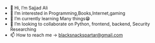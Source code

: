 - 👋 Hi, I’m Sajjad Ali
- 👀 I’m interested in Programming,Books,Internet,gaming
- 🌱 I’m currently learning Many things😁
- 💞️ I’m looking to collaborate on Python, frontend, backend, Security Researching
- 📫 How to reach me -> blacksnackspartar@gmail.com

<!---
alikhandkk81/alikhandkk81 is a ✨ special ✨ repository because its `README.md` (this file) appears on your GitHub profile.
You can click the Preview link to take a look at your changes.
--->
